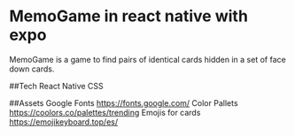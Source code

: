 # MemoGame in react native with expo
MemoGame is a game to find pairs of identical cards hidden in a set of face down cards.

##Tech
React Native
CSS

##Assets
Google Fonts https://fonts.google.com/
Color Pallets https://coolors.co/palettes/trending
Emojis for cards https://emojikeyboard.top/es/
